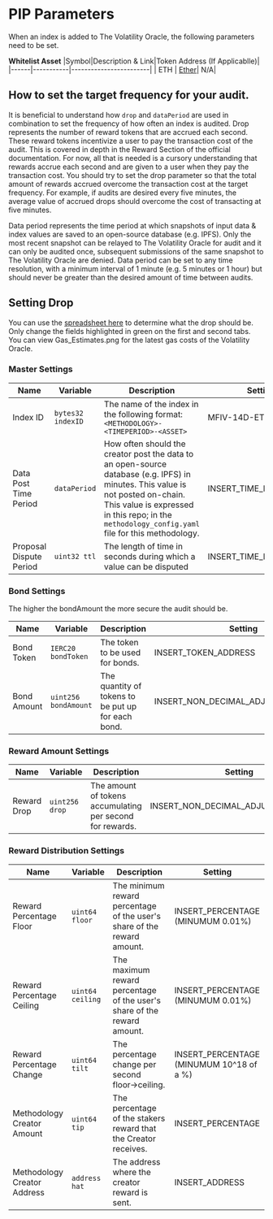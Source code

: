 # PIP Parameters

When an index is added to The Volatility Oracle, the following parameters need to be set.

**Whitelist Asset**
|Symbol|Description & Link|Token Address (If Applicablle)|
|------|-----------|------------------------|
| ETH  | [Ether](https://www.coingecko.com/en/coins/ethereum)| N/A|

## How to set the target frequency for your audit.

It is beneficial to understand how `drop` and `dataPeriod` are used in combination to set the frequency of how often an index is audited.
Drop represents the number of reward tokens that are accrued each second. These reward tokens incentivize a user to pay the transaction cost of the audit. This is covered in depth in the Reward Section of the official documentation. For now, all that is needed is a cursory understanding that rewards accrue each second and are given to a user when they pay the transaction cost. You should try to set the drop parameter so that the total amount of rewards accrued overcome the transaction cost at the target frequency. For example, if audits are desired every five minutes, the average value of accrued drops should overcome the cost of transacting at five minutes.

Data period represents the time period at which snapshots of input data & index values are saved to an open-source database (e.g. IPFS). Only the most recent snapshot can be relayed to The Volatility Oracle for audit and it can only be audited once, subsequent submissions of the same snapshot to The Volatility Oracle are denied. Data period can be set to any time resolution, with a minimum interval of 1 minute (e.g. 5 minutes or 1 hour) but should never be greater than the desired amount of time between audits.

## Setting Drop

You can use the [spreadsheet here](./Set_Drop.xlsx) to determine what the drop should be. Only change the fields highlighted in green on the first and second tabs. You can view Gas_Estimates.png for the latest gas costs of the Volatility Oracle.

### Master Settings
| Name | Variable | Description | Setting |
| --- | --- | --- | --- |
| Index ID | `bytes32 indexID` | The name of the index in the following format:`<METHODOLOGY>-<TIMEPERIOD>-<ASSET>`| MFIV-14D-ETH |
| Data Post Time Period | `dataPeriod` | How often should the creator post the data to an open-source database (e.g. IPFS) in minutes. This value is not posted on-chain. This value is expressed in this repo; in the `methodology_config.yaml` file for this methodology. | INSERT_TIME_IN_MINUTES |
| Proposal Dispute Period | `uint32 ttl` | The length of time in seconds during which a value can be disputed | INSERT_TIME_IN_SECONDS |

### Bond Settings

The higher the bondAmount the more secure the audit should be.

| Name | Variable | Description | Setting |
| --- | --- | --- | --- |
| Bond Token | `IERC20 bondToken` | The token to be used for bonds.| INSERT_TOKEN_ADDRESS |
| Bond Amount | `uint256 bondAmount` | The quantity of tokens to be put up for each bond.| INSERT_NON_DECIMAL_ADJUSTED_AMOUNT |

 ### Reward Amount Settings
| Name | Variable | Description | Setting |
| --- | --- | --- | --- |
| Reward Drop | `uint256 drop` | The amount of tokens accumulating per second for rewards.| INSERT_NON_DECIMAL_ADJUSTED_AMOUNT |

### Reward Distribution Settings
| Name | Variable | Description | Setting |
| --- | --- | --- | --- |
| Reward Percentage Floor | `uint64 floor` | The minimum reward percentage of the user's share of the reward amount.| INSERT_PERCENTAGE (MINUMUM 0.01%) |
| Reward Percentage Ceiling | `uint64 ceiling` | The maximum reward percentage of the user's share of the reward amount.| INSERT_PERCENTAGE (MINUMUM 0.01%) |
| Reward Percentage Change | `uint64 tilt` | The percentage change per second floor→ceiling.| INSERT_PERCENTAGE (MINUMUM 10^18 of a %) |
| Methodology Creator Amount | `uint64 tip` | The percentage of the stakers reward that the Creator receives. | INSERT_PERCENTAGE |
| Methodology Creator Address | `address hat` | The address where the creator reward is sent. | INSERT_ADDRESS |

